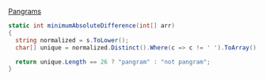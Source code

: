 [Pangrams](https://www.hackerrank.com/challenges/pangrams/problem)

```csharp
static int minimumAbsoluteDifference(int[] arr)
{
  string normalized = s.ToLower();
  char[] unique = normalized.Distinct().Where(c => c != ' ').ToArray();

  return unique.Length == 26 ? "pangram" : "not pangram";
}
```
